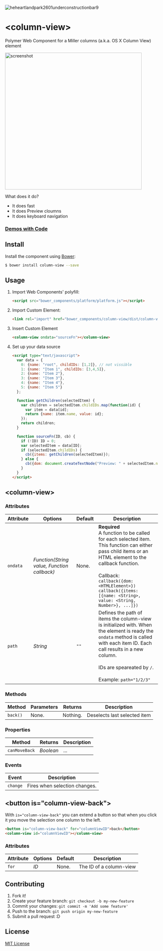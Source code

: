 ![heheartlandpark2601underconstructionbar9](https://cloud.githubusercontent.com/assets/681942/3190204/f1e5fbde-eccb-11e3-855c-de7b640b3a63.gif)
# &lt;column-view&gt;

Polymer Web Component for a Miller columns (a.k.a. OS X Column View) element


<img src="https://f.cloud.github.com/assets/681942/2457975/993771cc-af43-11e3-9585-0dadd54e6c4c.png" alt="screenshot" width="450" />

What does it do?

* It does fast
* It does Preview cloumns
* It does keyboard navigation

### [Demos with Code](http://rawgit.com/Jupiterrr/column-view-component/master/demo/index.html)





## Install

Install the component using [Bower](http://bower.io/):

```sh
$ bower install column-view --save
```

<!--Or [download as ZIP](https://github.com/zenorocha/voice-elements/archive/gh-pages.zip).-->

## Usage

1. Import Web Components' polyfill:

    ```html
    <script src="bower_components/platform/platform.js"></script>
    ```

2. Import Custom Element:

    ```html
    <link rel="import" href="bower_components/column-view/dist/column-view.html">
    ```

3. Insert Custom Element

    ```html
    <column-view ondata="sourceFn"></column-view>
    ```

4. Set up your data source

    ```html
    <script type="text/javascript">
      var data = {
        0: {name: "root", childIDs: [1,2]}, // not vissible
        1: {name: "Item 1", childIDs: [3,4,5]},
        2: {name: "Item 2"},
        3: {name: "Item 3"},
        4: {name: "Item 4"},
        5: {name: "Item 5"}
      };

      function getChildren(selectedItem) {
        var children = selectedItem.childIDs.map(function(id) {
          var item = data[id];
          return {name: item.name, value: id};
        });
        return children;
      }

      function sourceFn(ID, cb) {
        if (!ID) ID = 0;
        var selectedItem = data[ID];
        if (selectedItem.childIDs) {
          cb({items: getChildren(selectedItem)});
        } else {
          cb({dom: document.createTextNode("Preview: " + selectedItem.name)})
        }
      }
    </script>
    ```

## &lt;column-view&gt;


### Attributes

Attribute | Options | Default | Description
--- | --- | --- | ---
`ondata` | *Function(String value, Function callback)* | None. | **Required**<br> A function to be called for each selected item. This function can either pass child items or an HTML element to the callback function.<br><br>Callback:<br>`callback({dom: <HTMLElement>})` <br> `callback({items: [{name: <String>, value: <String, Number>}, ...]})`
`path` | *String* | `""` | Defines the path of items the column-view is initialized with. When the element is ready the `ondata` method is called with each item ID. Each call results in a new column. <br><br>IDs are speareated by `/`.<br><br>Example: `path="1/2/3"`

### Methods

Method | Parameters | Returns | Description
--- | --- | --- | ---
`back()`  | None. | Nothing. | Deselects last selected item

### Properties

Method | Returns | Description
--- | --- | ---
`canMoveBack` | *Boolean* | ...

### Events

Event | Description
--- | ---
`change` | Fires when selection changes.


## &lt;button is="column-view-back"&gt;

With `is="column-view-back"` you can extend a button so that when you click it you move the selection one column to the left.

```html
<button is="column-view-back" for="columnViewID">back</button>
<column-view id="columnViewID"></column-view>
```

### Attributes

Attribute | Options | Default | Description
--- | --- | --- | ---
`for` | *ID* | None. | The ID of a column-view

<!--

## Development

In order to run it locally you'll need to fetch some dependencies and a basic server setup.

1. Install [Bower](http://bower.io/) & [Grunt](http://gruntjs.com/):

    ```sh
    $ [sudo] npm install -g bower grunt-cli
    ```

2. Install local dependencies:

    ```sh
    $ bower install && npm install
    ```

3. To test your project, start the development server and open `http://localhost:8000`.

    ```sh
    $ grunt server
    ```

4. To build the distribution files before releasing a new version.

    ```sh
    $ grunt build
    ```

5. To provide a live demo, send everything to `gh-pages` branch.

    ```sh
    $ grunt deploy
    ```
-->

## Contributing

1. Fork it!
2. Create your feature branch: `git checkout -b my-new-feature`
3. Commit your changes: `git commit -m 'Add some feature'`
4. Push to the branch: `git push origin my-new-feature`
5. Submit a pull request :D


## License

[MIT License](http://opensource.org/licenses/MIT)
